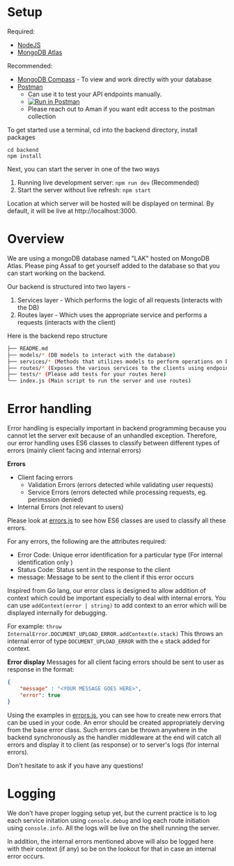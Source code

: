 # Setup

Required:
- [NodeJS](https://nodejs.org/en/download/)
- [MongoDB Atlas](https://www.mongodb.com/cloud/atlas/register)

Recommended:
- [MongoDB Compass](https://www.mongodb.com/products/compass) - To view and work directly with your database
- [Postman](https://www.postman.com/) 
    - Can use it to test your API endpoints manually. 
    - [![Run in Postman](https://run.pstmn.io/button.svg)](https://app.getpostman.com/run-collection/18831621-c8abd2e1-57b9-47df-9e51-2e2c76d4a031?action=collection%2Ffork&collection-url=entityId%3D18831621-c8abd2e1-57b9-47df-9e51-2e2c76d4a031%26entityType%3Dcollection%26workspaceId%3Daf8d3bf7-ac26-4763-8491-bfd7d6f04ae9)
    - Please reach out to Aman if you want edit access to the postman collection

To get started use a terminal, cd into the backend directory, install packages
```
cd backend
npm install
```

Next, you can start the server in one of the two ways
1. Running live development server: `npm run dev` (Recommended)
2. Start the server without live refresh: `npm start`

Location at which server will be hosted will be displayed on terminal. By default, it will be live at http://localhost:3000.

# Overview 

We are using a mongoDB database named "LAK" hosted on MongoDB Atlas. Please ping Assaf to get yourself added to the database so that you can start working on the backend. 

Our backend is structured into two layers - 
1. Services layer - Which performs the logic of all requests (interacts with the DB)
2. Routes layer - Which uses the appropriate service and performs a requests (interacts with the client)

Here is the backend repo structure

```bash
├── README.md
├── models/* (DB models to interact with the database)
├── services/* (Methods that utilizes models to perform operations on DB. Logic of the backend )
├── routes/* (Exposes the various services to the clients using endpoints)
├── tests/* (Please add tests for your routes here)
└── index.js (Main script to run the server and use routes)
```

# Error handling

Error handling is especially important in backend programming because you cannot let the server exit because of an unhandled exception. Therefore, our error handling uses ES6 classes to classify between different types of errors (mainly client facing and internal errors)

**Errors**
- Client facing errors
    - Validation Errors (errors detected while validating user requests)
    - Service Errors (errors detected while processing requests, eg. perimssion denied)
- Internal Errors (not relevant to users)

Please look at [errors.js](./errors.js) to see how ES6 classes are used to classify all these errors. 

For any errors, the following are the attributes required:
- Error Code: Unique error identification for a particular type (For internal identification only )
- Status Code: Status sent in the response to the client
- message: Message to be sent to the client if this error occurs

Inspired from Go lang, our error class is designed to allow addition of context which could be important especially to deal with internal errors. You can use `addContext(error | string)` to add context to an error which will be displayed internally for debugging. 

For example:
`throw InternalError.DOCUMENT_UPLOAD_ERROR.addContext(e.stack)`
This throws an internal error of type `DOCUMENT_UPLOAD_ERROR` with the `e` stack added for context.

**Error display**
Messages for all client facing errors should be sent to user as response in the format:
```json
{
    "message" : "<YOUR MESSAGE GOES HERE>",
    "error": true
}
```
Using the examples in [errors.js](./errors.js), you can see how to create new errors that can be used in your code. An error should be created appropriately derving from the base error class. Such errors can be thrown anywhere in the backend synchronously as the handler middleware at the end will catch all errors and display it to client (as response) or to server's logs (for internal errors).

Don't hesitate to ask if you have any questions!

# Logging

We don't have proper logging setup yet, but the current practice is to log each service initation using `console.debug` and log each route initiation using `console.info`. All the logs will be live on the shell running the server. 

In addition, the internal errors mentioned above will also be logged here with their context (if any) so be on the lookout for that in case an internal error occurs.
